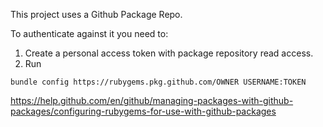 This project uses a Github Package Repo.

To authenticate against it you need to:
1. Create a personal access token with package repository read access.
2. Run 

```
bundle config https://rubygems.pkg.github.com/OWNER USERNAME:TOKEN
```

https://help.github.com/en/github/managing-packages-with-github-packages/configuring-rubygems-for-use-with-github-packages
